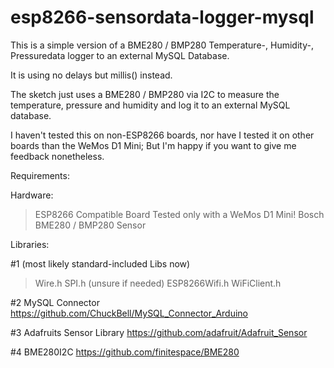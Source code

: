 # esp8266-sensordata-logger-mysql
This is a simple version of a BME280 / BMP280 Temperature-, Humidity-, Pressuredata logger to an external MySQL Database.

It is using no delays but millis() instead.

The sketch just uses a BME280 / BMP280 via I2C to measure the temperature, pressure and humidity and log it to an external MySQL database.

I haven't tested this on non-ESP8266 boards, nor have I tested it on other boards than the WeMos D1 Mini;
But I'm happy if you want to give me feedback nonetheless.


Requirements:

Hardware:

> ESP8266 Compatible Board
Tested only with a WeMos D1 Mini!
> Bosch BME280 / BMP280 Sensor

Libraries:

#1 (most likely standard-included Libs now)
> Wire.h
> SPI.h (unsure if needed)
> ESP8266Wifi.h
> WiFiClient.h

#2 MySQL Connector
https://github.com/ChuckBell/MySQL_Connector_Arduino

#3 Adafruits Sensor Library
https://github.com/adafruit/Adafruit_Sensor

#4 BME280I2C
https://github.com/finitespace/BME280

